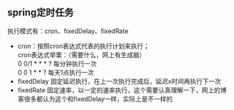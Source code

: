 ## spring定时任务

执行模式有：cron、fixedDelay、fixedRate

- cron：按照cron表达式代表的执行计划来执行；  
  cron表达式举栗：（需要什么，网上有生成器）  
  0 0/1 * * * ? 每分钟执行一次  
  0 0 1 * * ? 每天1点执行一次
- fixedDelay 固定延迟执行，在上一次执行完成后，延迟x时间再执行下一次
- fixedRate 固定速率，以一定的速率执行，这个需要认真理解一下，网上的博客很多都认为这个和fixedDelay一样，实际上是不一样的